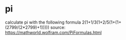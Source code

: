 # pi
calculate pi with the following formula
2(1+1/3(1+2/5(1+(1+(2799/(2*2799)+1)))))
source: https://mathworld.wolfram.com/PiFormulas.html
